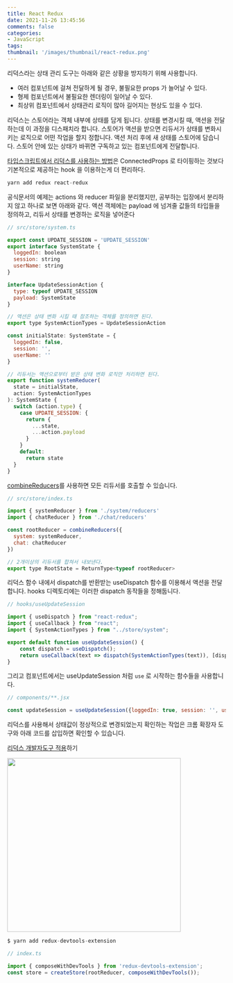 ```yaml
---
title: React Redux
date: 2021-11-26 13:45:56
comments: false
categories:
- JavaScript
tags:
thumbnail: '/images/thumbnail/react-redux.png'
---
```


리덕스라는 상태 관리 도구는 아래와 같은 상황을 방지하기 위해 사용합니다.

- 여러 컴포넌트에 걸쳐 전달하게 될 경우, 불필요한 props 가 늘어날 수 있다.
- 형제 컴포넌트에서 불필요한 렌더링이 일어날 수 있다.
- 최상위 컴포넌트에서 상태관리 로직이 많아 길어지는 현상도 있을 수 있다.

리덕스는 스토어라는 객체 내부에 상태를 담게 됩니다.
상태를 변경시킬 때, 액션을 전달하는데 이 과정을 디스패치라 합니다.
스토어가 액션을 받으면 리듀서가 상태를 변화시키는 로직으로 어떤 작업을 할지 정합니다. 
액션 처리 후에 새 상태를 스토어에 담습니다. 
스토어 안에 있는 상태가 바뀌면 구독하고 있는 컴포넌트에게 전달합니다. 

[타입스크립트에서 리덕스를 사용하는 방법](https://ko.redux.js.org/recipes/usage-with-typescript)은 ConnectedProps 로 타이핑하는 것보다 기본적으로 제공하는 hook 을 이용하는게 더 편리하다. 

```js
yarn add redux react-redux
```

공식문서의 예제는 actions 와 reducer 파일을 분리했지만, 공부하는 입장에서 분리하지 않고 하나로 보면 아래와 같다. 액션 객체에는 payload 에 넘겨줄 값들의 타입들을 정의하고, 리듀서 상태를 변경하는 로직을 넣어준다 

```js
// src/store/system.ts

export const UPDATE_SESSION = 'UPDATE_SESSION'
export interface SystemState {
  loggedIn: boolean
  session: string
  userName: string
}

interface UpdateSessionAction {
  type: typeof UPDATE_SESSION
  payload: SystemState
}

// 액션은 상태 변화 시킬 때 참조하는 객체를 정의하면 된다.
export type SystemActionTypes = UpdateSessionAction

const initialState: SystemState = {
  loggedIn: false,
  session: '',
  userName: ''
}

// 리듀서는 액션으로부터 받은 상태 변화 로직만 처리하면 된다. 
export function systemReducer(
  state = initialState,
  action: SystemActionTypes
): SystemState {
  switch (action.type) {
    case UPDATE_SESSION: {
      return {
        ...state,
        ...action.payload
      }
    }
    default:
      return state
  }
}
```

[combineReducers](https://lunit.gitbook.io/redux-in-korean/recipes/structuringreducers/usingcombinereducers)를 사용하면 모든 리듀서를 호출할 수 있습니다. 
 
```js
// src/store/index.ts

import { systemReducer } from './system/reducers'
import { chatReducer } from './chat/reducers'

const rootReducer = combineReducers({
  system: systemReducer,
  chat: chatReducer
})

// 2개이상의 리듀서를 합쳐서 내보낸다. 
export type RootState = ReturnType<typeof rootReducer>
```

리덕스 함수 내에서 dispatch를 반환받는 useDispatch 함수를 이용해서 액션을 전달합니다.
hooks 디렉토리에는 이러한 dispatch 동작들을 정해둡니다.  

```js
// hooks/useUpdateSession

import { useDispatch } from "react-redux";
import { useCallback } from "react";
import { SystemActionTypes } from "../store/system";

export default function useUpdateSession() {
    const dispatch = useDispatch();
    return useCallback(text => dispatch(SystemActionTypes(text)), [dispatch]);
}
```

그리고 컴포넌트에서는 useUpdateSession 처럼 `use` 로 시작하는 함수들을 사용합니다. 

```js
// components/**.jsx

const updateSession = useUpdateSession({loggedIn: true, session: '', userName: ''};
```

리덕스를 사용해서 상태값이 정상적으로 변경되었는지 확인하는 작업은 크롬 확장자 도구와 아래 코드를 삽입하면 확인할 수 있습니다.  

[리덕스 개발자도구 적용](https://react.vlpt.us/redux/06-redux-devtools.html)하기 

<img src='/images/react-redux/redux-devtools.png' width='400'>


```js
$ yarn add redux-devtools-extension

// index.ts

import { composeWithDevTools } from 'redux-devtools-extension';
const store = createStore(rootReducer, composeWithDevTools());
```


